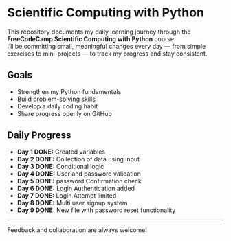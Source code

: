 # Scientific Computing with Python 

This repository documents my daily learning journey through the **FreeCodeCamp Scientific Computing with Python** course.  
I’ll be committing small, meaningful changes every day — from simple exercises to mini-projects — to track my progress and stay consistent.

## Goals
- Strengthen my Python fundamentals
- Build problem-solving skills
- Develop a daily coding habit
- Share progress openly on GitHub

## Daily Progress
- **Day 1 DONE:** Created variables
- **Day 2 DONE:** Collection of data using input
- **Day 3 DONE:** Conditional logic
- **Day 4 DONE:** User and password validation
- **Day 5 DONE:** password Confirmation check
- **Day 6 DONE:** Login Authentication added
- **Day 7 DONE:** Login Attempt limited
- **Day 8 DONE:** Multi user signup system
- **Day 9 DONE:** New file with password reset functionality



---
 Feedback and collaboration are always welcome!
